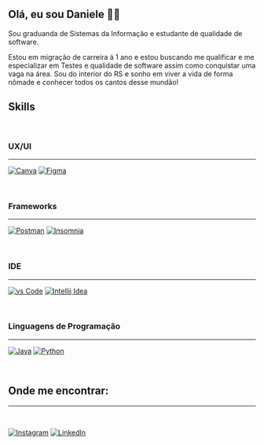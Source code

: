 ## Olá, eu sou Daniele :raising_hand_woman:	

Sou graduanda de Sistemas da Informação e estudante de qualidade de software.

Estou em migração de carreira á 1 ano e estou buscando me qualificar e me especializar em Testes e qualidade de software assim como conquistar uma vaga na área.
Sou do interior do RS e sonho em viver a vida de forma nômade e conhecer todos os cantos desse mundão!

## **Skills**

<br>

### UX/UI
----

[![Canva](https://img.shields.io/badge/Canva-%2300C4CC.svg?&style=for-the-badge&logo=Canva&logoColor=white)]()  [![Figma](https://img.shields.io/badge/Figma-F24E1E?style=for-the-badge&logo=figma&logoColor=white)]()

<br>

### Frameworks
---
 [![Postman](https://img.shields.io/badge/Postman-FF6C37?style=for-the-badge&logo=Postman&logoColor=white)]()   [![Insomnia](https://img.shields.io/badge/Insomnia-5849be?style=for-the-badge&logo=Insomnia&logoColor=white)]()
 
 <br>

### IDE
---

[![vs Code](https://img.shields.io/badge/Visual_Studio_Code-0078D4?style=for-the-badge&logo=visual%20studio%20code&logoColor=white)]()  [![Intellij Idea](https://img.shields.io/badge/IntelliJ_IDEA-000000.svg?style=for-the-badge&logo=intellij-idea&logoColor=white)]()

<br>

### Linguagens de Programação
---

[![Java](https://img.shields.io/badge/Java-ED8B00?style=for-the-badge&logo=java&logoColor=white)]()  [![Python](https://img.shields.io/badge/Python-FFD43B?style=for-the-badge&logo=python&logoColor=blue)]()

<br>

## Onde me encontrar:
---

<br>

[![Instagram](https://img.shields.io/badge/Instagram-E4405F?style=for-the-badge&logo=instagram&logoColor=white)](https://www.instagram.com/danielepintoo/)  [![LinkedIn](	https://img.shields.io/badge/LinkedIn-0077B5?style=for-the-badge&logo=linkedin&logoColor=white)](https://www.linkedin.com/in/danielepintoo/)

<br>
